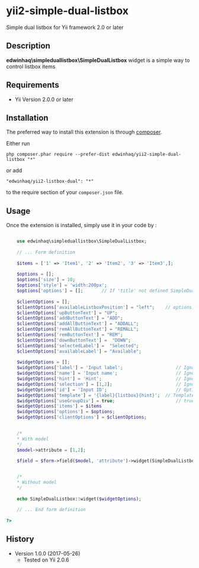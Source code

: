 yii2-simple-dual-listbox
============
Simple dual listbox for Yii framework 2.0 or later

Description
-----------

**edwinhaq\simpleduallistbox\SimpleDualListbox** widget is a simple way to control listbox items

Requirements
------------
+ Yii Version 2.0.0 or later

Installation
------------

The preferred way to install this extension is through [composer](http://getcomposer.org/download/).

Either run

```
php composer.phar require --prefer-dist edwinhaq/yii2-simple-dual-listbox "*"
```

or add

```
"edwinhaq/yii2-listbox-dual": "*"
```

to the require section of your `composer.json` file.


Usage
-----

Once the extension is installed, simply use it in your code by  :

```php

	use edwinhaq\simpleduallistbox\SimpleDualListbox;
	
	// ... Form definition
	
	$items = ['1' => 'Item1', '2' => 'Item2', '3' => 'Item3',];
	
	$options = [];
	$options['size'] = 10;
	$options['style'] = 'width:200px';
	$options['options'] = [];		// If 'title' not defined SimpleDualListbox defines it for each option item  
		
	$clientOptions = [];
	$clientOptions['availableListboxPosition'] = "left"; 	// options: left (default), right 
	$clientOptions['upButtonText'] = "UP";	
	$clientOptions['addButtonText'] = "ADD";				
	$clientOptions['addAllButtonText'] = "ADDALL";			
	$clientOptions['remAllButtonText'] = "REMALL";			
	$clientOptions['remButtonText'] = "REM";				
	$clientOptions['downButtonText'] =  "DOWN";				
	$clientOptions['selectedLabel'] =  "Selected";			
	$clientOptions['availableLabel'] = "Available";			
	
	$widgetOptions = [];
	$widgetOptions['label'] = 'Input label';					// Ignored when model is used
	$widgetOptions['name'] = 'Input name';						// Ignored when model is used
	$widgetOptions['hint'] = 'Hint';							// Ignored when model is used
	$widgetOptions['selection'] = [1,2];						// Ignored when model is used
	$widgetOptions['id'] = 'Input ID';							// Optional
	$widgetOptions['template'] = '{label}{listbox}{hint}';	// Template used to generate element, by default '{label}{listbox}{hint}'
	$widgetOptions['useGroupDiv'] = true;						// true by default. Wrap element in a div tag: <div class="form-group"> ... </div>, 
	$widgetOptions['items'] = $items
	$widgetOptions['options'] = $options;
	$widgetOptions['clientOptions'] = $clientOptions; 

	 
	/*
	* With model
	*/
	$model->attribute = [1,2];
				
	$field = $form->field($model, 'attribute')->widget(SimpleDualListbox::className(), $widgetOptions);


	/*
	* Without model
	*/
				
	echo SimpleDualListbox::widget($widgetOptions);
	
	// ... End form definition
	
?>
```

History
-------

+ Version 1.0.0 (2017-05-26)
    + Tested on Yii 2.0.6
